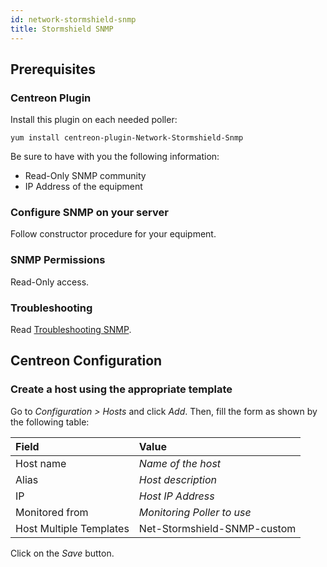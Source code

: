 ```yaml
---
id: network-stormshield-snmp
title: Stormshield SNMP
---
```


## Prerequisites

### Centreon Plugin

Install this plugin on each needed poller:

``` shell
yum install centreon-plugin-Network-Stormshield-Snmp
```

Be sure to have with you the following information:

- Read-Only SNMP community
- IP Address of the equipment

### Configure SNMP on your server

Follow constructor procedure for your equipment.

### SNMP Permissions

Read-Only access.

### Troubleshooting

Read [Troubleshooting
SNMP](https://documentation.centreon.com/docs/centreon-plugins/en/latest/user/guide#snmp).

## Centreon Configuration

### Create a host using the appropriate template

Go to *Configuration \> Hosts* and click *Add*. Then, fill the form as shown by
the following table:

| Field                   | Value                       |
| :---------------------- | :-------------------------- |
| Host name               | *Name of the host*          |
| Alias                   | *Host description*          |
| IP                      | *Host IP Address*           |
| Monitored from          | *Monitoring Poller to use*  |
| Host Multiple Templates | Net-Stormshield-SNMP-custom |

Click on the *Save* button.
